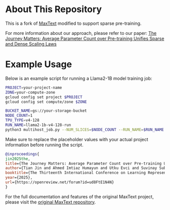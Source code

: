 # About This Repository

This is a fork of [MaxText](https://github.com/google/maxtext) modified to support sparse pre-training.

For more information about our approach, please refer to our paper: [The Journey Matters: Average Parameter Count over Pre-training Unifies Sparse and Dense Scaling Laws](https://arxiv.org/abs/2501.12486)

# Example Usage

Below is an example script for running a Llama2-1B model training job:

```bash
PROJECT=your-project-name
ZONE=your-compute-zone
gcloud config set project $PROJECT
gcloud config set compute/zone $ZONE

BUCKET_NAME=gs://your-storage-bucket
NODE_COUNT=1
TPU_TYPE=v4-128
RUN_NAME=llama2-1b-v4-128-run
python3 multihost_job.py --NUM_SLICES=$NODE_COUNT --RUN_NAME=$RUN_NAME --BUCKET_NAME=$BUCKET_NAME --TPU_TYPE=$TPU_TYPE --BUCKET_DIR=job-log-dir --CQR_EXTRA_ARGS="--best-effort" --COMMAND="bash setup.sh && python3 MaxText/train.py MaxText/configs/base.yml run_name=$RUN_NAME model_name=llama2-1b base_output_directory=$BUCKET_NAME/runs dataset_type=tfds dataset_path=$BUCKET_NAME/c4 enable_checkpointing=true"
```

Make sure to replace the placeholder values with your actual project information before running the script.


```bibtex
@inproceedings{
jin2025the,
title={The Journey Matters: Average Parameter Count over Pre-training Unifies Sparse and Dense Scaling Laws},
author={Tian Jin and Ahmed Imtiaz Humayun and Utku Evci and Suvinay Subramanian and Amir Yazdanbakhsh and Dan Alistarh and Gintare Karolina Dziugaite},
booktitle={The Thirteenth International Conference on Learning Representations},
year={2025},
url={https://openreview.net/forum?id=ud8FtE1N4N}
}
```

For the full documentation and features of the original MaxText project, please visit the [original MaxText repository](https://github.com/google/maxtext).
